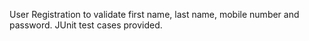 User Registration to validate first name, last name, mobile number and password. JUnit test cases provided.